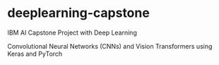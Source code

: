 # deeplearning-capstone
IBM AI Capstone Project with Deep Learning

Convolutional Neural Networks (CNNs) and Vision Transformers using Keras and PyTorch
